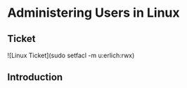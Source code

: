 # Administering Users in Linux

## Ticket
![Linux Ticket](sudo setfacl -m u:erlich:rwx)

## Introduction
